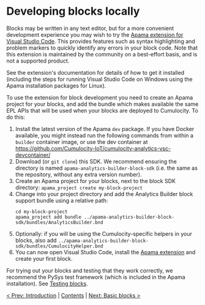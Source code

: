 # Developing blocks locally

Blocks may be written in any text editor, but for a more convenient development experience you may wish to try the [Apama extension for Visual Studio Code](https://marketplace.visualstudio.com/items?itemName=ApamaCommunity.apama-extensions). This provides features such as syntax highlighting and problem markers to quickly identify any errors in your block code. Note that this extension is maintained by the community on a best-effort basis, and is not a supported product. 

See the extension's documentation for details of how to get it installed (including the steps for running Visual Studio Code on Windows using the Apama installation packages for Linux). 

To use the extension for block development you need to create an Apama project for your blocks, and add the bundle which makes available the same EPL APIs that will be used when your blocks are deployed to Cumulocity. To do this:
1. Install the latest version of the Apama `dev` package. If you have Docker available, you might instead run the following commands from within a `builder` container image, or use the dev container at https://github.com/Cumulocity-IoT/cumulocity-analytics-vsc-devcontainer/
2. Download (or `git clone`) this SDK. We recommend ensuring the directory is named `apama-analytics-builder-block-sdk` (i.e. the same as the repository, without any extra version number). 
3. Create an Apama project for your blocks, next to the block SDK directory: `apama_project create my-block-project`
4. Change into your project directory and add the Analytics Builder block support bundle using a relative path:
   ```
   cd my-block-project
   apama_project add bundle ../apama-analytics-builder-block-sdk/bundles/AnalyticsBuilder.bnd
   ``` 
5. Optionally: if you will be using the Cumulocity-specific helpers in your blocks, also add `../apama-analytics-builder-block-sdk/bundles/CumulocityHelper.bnd`
6. You can now open Visual Studio Code, install the [Apama extension](https://marketplace.visualstudio.com/items?itemName=ApamaCommunity.apama-extensions) and create your first block. 

For trying out your blocks and testing that they work correctly, we recommend the PySys test framework (which is included in the Apama installation). See [Testing blocks](035-Testing.md).

[< Prev: Introduction](005-Intro.md) | [Contents](000-contents.md) | [Next: Basic blocks >](010-BasicBlocks.md) 
